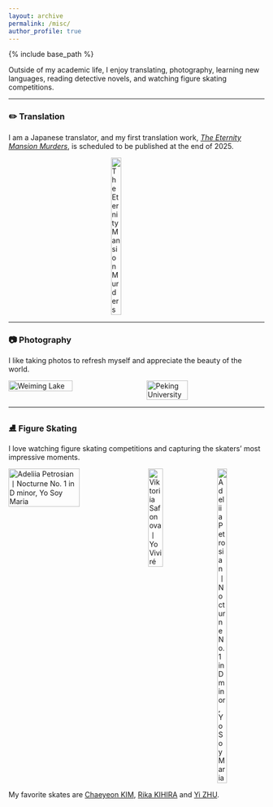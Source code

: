 ```yaml
---
layout: archive
permalink: /misc/
author_profile: true
---
```


{% include base_path %}


Outside of my academic life, I enjoy translating, photography, learning new languages, reading detective novels, and watching figure skating competitions.

---

### ✏️ Translation
I am a Japanese translator, and my first translation work, *[The Eternity Mansion Murders](https://book.douban.com/subject/37436578/)*, is scheduled to be published at the end of 2025.

<div style="display: flex; justify-content: center; align-items: center; gap: 20px;">
  <img src="https://m.media-amazon.com/images/I/71L3FMRXePL._SL1423_.jpg" 
       alt="The Eternity Mansion Murders" 
       style="width:20%; height:auto;">
</div>

---

### 📷 Photography

I like taking photos to refresh myself and appreciate the beauty of the world.

<div style="display: flex; justify-content: left; align-items: left; gap: 20px;">
  <img src="https://s2.loli.net/2025/08/14/xZUN97XDWofYkMv.jpg" 
       alt="Weiming Lake" 
       style="width:50%; height:auto;"> 
  <img src="https://s2.loli.net/2025/09/27/ZFNxtVyW6SgBwb5.jpg" 
       alt="Peking University" 
       style="width:40%; height:auto;">
</div>

---

### ⛸️ Figure Skating

I love watching figure skating competitions and capturing the skaters’ most impressive moments.

<div style="display: flex; justify-content: left; align-items: left; gap: 20px;">
  <img src="https://s2.loli.net/2025/10/05/JKy9pnqjZRh7TlN.jpg" 
       alt="Adeliia Petrosian丨Nocturne No. 1 in D minor, Yo Soy Maria" 
       style="width:55%; height:auto;">
  <img src="https://s2.loli.net/2025/10/05/8XBFSlqgNWtAJeH.jpg" 
       alt="Viktoriia Safonova丨Yo Viviré"
       style="width:25%; height:auto;">
  <img src="https://s2.loli.net/2025/10/05/eEdUQZisH4Ajur5.jpg" 
       alt="Adeliia Petrosian丨Nocturne No. 1 in D minor, Yo Soy Maria" 
       style="width:20%; height:auto;">
</div>


My favorite skates are [Chaeyeon KIM](https://isu-skating.com/figure-skating/skaters/chaeyeon-kim/), [Rika KIHIRA](https://isu-skating.com/figure-skating/skaters/Rika-KIHIRA/) and [Yi ZHU](https://isu-skating.com/figure-skating/skaters/yi-zhu/).